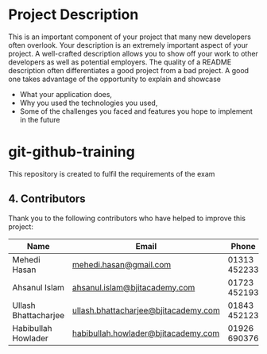 # Project Description

This is an important component of your project that many new developers often overlook.
Your description is an extremely important aspect of your project. A well-crafted description 
allows you to show off your work to other developers as well as potential employers.
The quality of a README description often differentiates a good project from a bad project. 
A good one takes advantage of the opportunity to explain and showcase

- What your application does,
- Why you used the technologies you used,
- Some of the challenges you faced and features you hope to implement in the future


# git-github-training
This repository is created to fulfil the requirements of the exam

## 4. Contributors

Thank you to the following contributors who have helped to improve this project:

| Name          | Email           | Phone           |
| ------------- | --------------- | --------------- |
| Mehedi Hasan| mehedi.hasan@gmail.com|  01313 452233   |
| Ahsanul Islam |  ahsanul.islam@bjitacademy.com|  01723 452193   |
| Ullash Bhattacharjee|  ullash.bhattacharjee@bjitacademy.com | 01843 452123   |
| Habibullah Howlader    | habibullah.howlader@bjitacademy.com | 01926 690376   |

